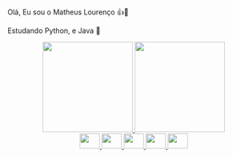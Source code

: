 Olá, Eu sou o Matheus Lourenço 👍👋

Estudando Python, e Java 📕

<div align="center">
  <a href="https://github.com/MathLouren">
  <img height="180em" src="https://github-readme-stats.vercel.app/api?username=mathlouren&show_icons=true&theme=dracula&include_all_commits=true&count_private=true"/>
  <img height="180em" src="https://github-readme-stats.vercel.app/api/top-langs/?username=mathlouren&layout=compact&langs_count=7&theme=dracula"/>
</div>
  
<head>
<link rel="stylesheet" href="https://cdn.jsdelivr.net/gh/devicons/devicon@latest/devicon.min.css">
  
<i class="devicon-devicon-plain">
<div align="center">
  <img src="https://cdn.jsdelivr.net/gh/devicons/devicon/icons/html5/html5-original.svg"  height="30" width="40" />
  <img src="https://cdn.jsdelivr.net/gh/devicons/devicon/icons/css3/css3-original.svg"  height="30" width="40" />
  <img src="https://cdn.jsdelivr.net/gh/devicons/devicon/icons/javascript/javascript-original.svg"  height="30" width="40" />
  <img src="https://cdn.jsdelivr.net/gh/devicons/devicon/icons/vuejs/vuejs-original.svg" height="30" width="40" />
  <img src="https://cdn.jsdelivr.net/gh/devicons/devicon@latest/icons/python/python-original.svg" height="30" width="40" />
       
</div>
 </i>
 </head>

  

